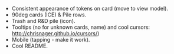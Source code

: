 - Consistent appearance of tokens on card (move to view model).
- 90deg cards (ICE) & Pile rows.
- Trash and R&D pile (icon).
- Tooltips (no for unknown cards, name) and cool cursors: http://chrisnager.github.io/cursors/)
- Mobile (tapping - make it work).
- Cool README.



